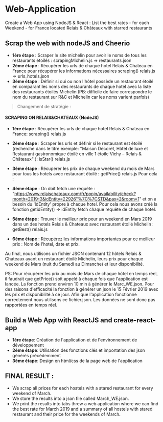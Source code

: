 # Web-Application
Create a Web App using NodeJS & React : List the best rates - for each Weekend - for France located Relais &amp; Châteaux with starred restaurants

## Scrap the web with nodeJS and Cheerio

- **1ère étape** : Scraper le site michelin pour avoir le noms de tous les restaurants étoilés : scrapingMichelin.js => restaurants.json
- **2ème étape** : Récupérer les urls de chaque hotel Relais & Chateau en France pour récupérer les informations nécessaires scraping() relais.js => urls_hotels.json
- **3ème étape** : Définir si oui ou non l'hôtel possède un restaurant étoilé en comparant les noms des restaurants de chaque hotel avec la liste des restaurants étoilés Michelin 
(PB: difficile de faire correspondre le nom du restaurant sur R&C et Michelin car les noms varient parfois)

> Changement de stratégie : 

#### SCRAPING ON RELAIS&CHATEAUX (NodeJS)

- **1ère étape** : Récupérer les urls de chaque hotel Relais & Chateau en France: scraping() relais.js

- **2ème étape** : Scraper les urls et définir si le restaurant est étoilé (recherche dans le titre exemple: "Maison Decoret, Hôtel de luxe et Restaurant gastronomique étoilé en ville 1 étoile Vichy – Relais & Châteaux" ): isStar() relais.js

- **3ème étape** : Récupérer les prix de chaque weekend du mois de Mars pour tous les hotels avec restaurant étoilé : getPrice() relais.js
Pour cela : 

- **4ème étape** : On doit fetch une requête : "https://www.relaischateaux.com/fr/popin/availability/check?month=2019-3&idEntity=22926"%7C%7CSTD&pax=2&room=1" et on a besoin du 'idEntity' propre à chaque hotel. Pour cela nous avons créé la fonction getidEntity() => idEntity fetch chaque requête de chaque hotel.

- **5ème étape** : Trouver le meilleur prix pour un weekend en Mars 2019 dans un des hotels Relais & Chateaux avec restaurant étoilé Michelin : getBest() relais.js

- **6ème étape** : Récupérez les informations importantes pour ce meilleur prix : Nom de l'hotel, date et prix.

Au final, nous utilisons un fichier JSON contenant 12 hôtels Relais & Chateaux ayant un restaurant étoilé Michelin, leurs prix pour chaque weekend de Mars (nuit du Samedi au Dimanche) et leur disponibilité.

PS: Pour récupérer les prix au mois de Mars de chaque hôtel en temps réel, il faudrait que getPrice() soit appelé à chaque fois que l'application est lancée. La fonction prend environ 10 min à générer le Marc_WE.json. Pour des raisons d'efficacité la fonction à générer un json le 15 Février 2019 avec les prix et disponibilité à ce jour. Afin que l'application fonctionne correctement nous utilisons ce fichier.json. Les données ne sont donc pas rapportées en temps réel.   

 
## Build a Web App with ReactJS and create-react-app 

- **1ère étape**: Création de l'application et de l'environnement de développement
- **2ème étape**: Utilisation des fonctions clés et importation des json générés précédemment
- **3ème étape**: Design en html/css de la page web de l'application

## FINAL RESULT :

- We scrap all prices for each hostels with a stared restaurant for every weekend of March.
- We store the results into a json file called March_WE.json.
- We print the results into tabs threw a web application where we can find the best rate for March 2019 and a summary of all hostels with stared restaurant and their price for the weekends of March.



